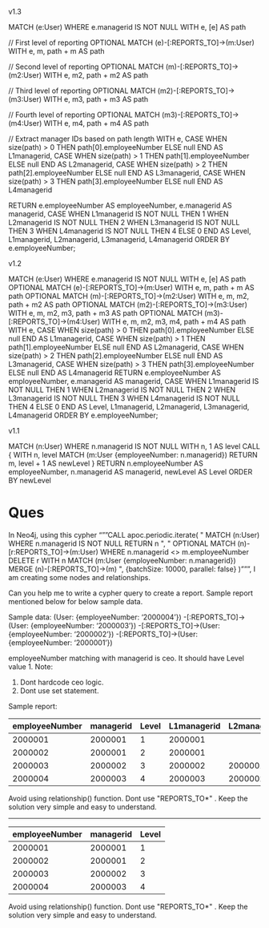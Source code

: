 v1.3

MATCH (e:User)
WHERE e.managerid IS NOT NULL
WITH e, [e] AS path

// First level of reporting
OPTIONAL MATCH (e)-[:REPORTS_TO]->(m:User)
WITH e, m, path + m AS path

// Second level of reporting
OPTIONAL MATCH (m)-[:REPORTS_TO]->(m2:User)
WITH e, m2, path + m2 AS path

// Third level of reporting
OPTIONAL MATCH (m2)-[:REPORTS_TO]->(m3:User)
WITH e, m3, path + m3 AS path

// Fourth level of reporting
OPTIONAL MATCH (m3)-[:REPORTS_TO]->(m4:User)
WITH e, m4, path + m4 AS path

// Extract manager IDs based on path length
WITH e,
     CASE WHEN size(path) > 0 THEN path[0].employeeNumber ELSE null END AS L1managerid,
     CASE WHEN size(path) > 1 THEN path[1].employeeNumber ELSE null END AS L2managerid,
     CASE WHEN size(path) > 2 THEN path[2].employeeNumber ELSE null END AS L3managerid,
     CASE WHEN size(path) > 3 THEN path[3].employeeNumber ELSE null END AS L4managerid

RETURN e.employeeNumber AS employeeNumber, 
       e.managerid AS managerid, 
       CASE 
         WHEN L1managerid IS NOT NULL THEN 1 
         WHEN L2managerid IS NOT NULL THEN 2 
         WHEN L3managerid IS NOT NULL THEN 3 
         WHEN L4managerid IS NOT NULL THEN 4 
         ELSE 0 
       END AS Level,
       L1managerid, L2managerid, L3managerid, L4managerid
ORDER BY e.employeeNumber;



v1.2

MATCH (e:User)
WHERE e.managerid IS NOT NULL
WITH e, [e] AS path
OPTIONAL MATCH (e)-[:REPORTS_TO]->(m:User)
WITH e, m, path + m AS path
OPTIONAL MATCH (m)-[:REPORTS_TO]->(m2:User)
WITH e, m, m2, path + m2 AS path
OPTIONAL MATCH (m2)-[:REPORTS_TO]->(m3:User)
WITH e, m, m2, m3, path + m3 AS path
OPTIONAL MATCH (m3)-[:REPORTS_TO]->(m4:User)
WITH e, m, m2, m3, m4, path + m4 AS path
WITH e,
     CASE WHEN size(path) > 0 THEN path[0].employeeNumber ELSE null END AS L1managerid,
     CASE WHEN size(path) > 1 THEN path[1].employeeNumber ELSE null END AS L2managerid,
     CASE WHEN size(path) > 2 THEN path[2].employeeNumber ELSE null END AS L3managerid,
     CASE WHEN size(path) > 3 THEN path[3].employeeNumber ELSE null END AS L4managerid
RETURN e.employeeNumber AS employeeNumber, 
       e.managerid AS managerid, 
       CASE 
         WHEN L1managerid IS NOT NULL THEN 1 
         WHEN L2managerid IS NOT NULL THEN 2 
         WHEN L3managerid IS NOT NULL THEN 3 
         WHEN L4managerid IS NOT NULL THEN 4 
         ELSE 0 
       END AS Level,
       L1managerid, L2managerid, L3managerid, L4managerid
ORDER BY e.employeeNumber;





v1.1

MATCH (n:User)
WHERE n.managerid IS NOT NULL
WITH n, 1 AS level
CALL {
  WITH n, level
  MATCH (m:User {employeeNumber: n.managerid})
  RETURN m, level + 1 AS newLevel
}
RETURN n.employeeNumber AS employeeNumber, n.managerid AS managerid, newLevel AS Level
ORDER BY newLevel


# Ques

In Neo4j, using this cypher “””CALL apoc.periodic.iterate( " MATCH (n:User) WHERE n.managerid IS NOT NULL RETURN n ", " OPTIONAL MATCH (n)-[r:REPORTS_TO]->(m:User) WHERE n.managerid <> m.employeeNumber DELETE r WITH n MATCH (m:User {employeeNumber: n.managerid}) MERGE (n)-[:REPORTS_TO]->(m) ", {batchSize: 10000, parallel: false} )”””, I am creating some nodes and relationships.

Can you help me to write a cypher query to create a report. Sample report mentioned below for below sample data.


Sample data:
(User: {employeeNumber: ‘2000004’}) -[:REPORTS_TO]->(User: {employeeNumber: ‘2000003’}) -[:REPORTS_TO]->(User: {employeeNumber: ‘2000002’}) -[:REPORTS_TO]->(User: {employeeNumber: ‘2000001’}) 

employeeNumber matching with managerid is ceo. It should have Level value 1.
Note: 
1. Dont hardcode ceo logic.
2. Dont use set statement.

Sample report:

| employeeNumber | managerid | Level | L1managerid | L2managerid | L3managerid | L4managerid |
|----------------|-----------|-------|-------------|-------------|-------------|-------------|
| 2000001        | 2000001   | 1     | 2000001     |             |             |             |
| 2000002        | 2000001   | 2     | 2000001     |             |             |             |
| 2000003        | 2000002   | 3     | 2000002     | 2000001     |             |             |
| 2000004        | 2000003   | 4     | 2000003     | 2000002     | 2000001     |             |

Avoid using relationship() function. Dont use "REPORTS_TO*" . Keep the solution very simple and easy to understand.

---

| employeeNumber | managerid | Level |
|----------------|-----------|-------|
| 2000001        | 2000001   | 1     |
| 2000002        | 2000001   | 2     |
| 2000003        | 2000002   | 3     |
| 2000004        | 2000003   | 4     |

Avoid using relationship() function. Dont use "REPORTS_TO*" . Keep the solution very simple and easy to understand.